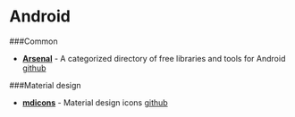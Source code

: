 
Android
=======

###Common


* [**Arsenal**](https://android-arsenal.com/) - A categorized directory of free libraries and tools for Android [github](https://github.com/vbauer/android-arsenal.com)

###Material design

* [**mdicons**](http://materialdesignicons.com/) - Material design icons [github](https://github.com/Templarian/MaterialDesign)
